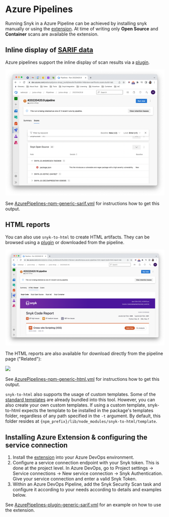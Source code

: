 # Azure Pipelines

Running Snyk in a Azure Pipeline can be achieved by installing snyk manually or using the [extension](https://marketplace.visualstudio.com/items?itemName=Snyk.snyk-security-scan). At time of writing only **Open Source** and **Container** scans are available the extension.

## Inline display of [SARIF data](https://github.com/microsoft/sarif-tutorials/blob/main/docs/1-Introduction.md#:~:text=SARIF%2C%20the%20Static%20Analysis%20Results,for%20use%20by%20simpler%20tools.)

Azure pipelines support the inline display of scan results via a [plugin][sarif-viewer-plugin]. 

![](azure-pipelines-inline-sarif-example.png)

See [AzurePipelines-npm-generic-sarif.yml](AzurePipelines-npm-generic-sarif.yml) for instructions how to get this output.

## HTML reports

You can also use `snyk-to-html` to create HTML artifacts. They can be browsed using a [plugin][html-viewer-plugin] or downloaded from the pipeline.

![](azure-pipelines-html-report-example.png)

The HTML reports are also available for download directly from the pipeline page ("Related"):

![](azure-pipelines-html-report-download-example.png)

See [AzurePipelines-npm-generic-html.yml](AzurePipelines-npm-generic-html.yml) for instructions how to get this output.

`snyk-to-html` also supports the usage of custom templates. Some of the [standard templates](https://github.com/snyk/snyk-to-html/tree/master/template) are already bundled into this tool. However, you can also create your own custom templates. If using a custom template, snyk-to-html expects the template to be installed in the package's templates folder, regardless of any path specified in the `-t` argument. By default, this folder resides at `{npm_prefix}/lib/node_modules/snyk-to-html/template`.

[sarif-viewer-plugin]: https://marketplace.visualstudio.com/items?itemName=sariftools.scans&targetId=bf3858e2-f2d0-4e06-962a-2107402a1234
[html-viewer-plugin]: https://marketplace.visualstudio.com/items?itemName=JakubRumpca.azure-pipelines-html-report

## Installing Azure Extension & configuring the service connection

1. Install the [extension](https://marketplace.visualstudio.com/items?itemName=Snyk.snyk-security-scan) into your Azure DevOps environment.
2. Configure a service connection endpoint with your Snyk token. This is done at the project level. In Azure DevOps, go to Project settings -> Service connections -> New service connection -> Snyk Authentication. Give your service connection and enter a valid Snyk Token.
3. Within an Azure DevOps Pipeline, add the Snyk Security Scan task and configure it according to your needs according to details and examples below.

See [AzurePipelines-plugin-generic-sarif.yml](AzurePipelines-plugin-generic-sarif.yml) for an example on how to use the extension.
